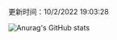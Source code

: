 
  更新时间：10/2/2022 19:03:28
	
  ![Anurag's GitHub stats](https://github-readme-stats.vercel.app/api?username=chendj89&theme=gruvbox&show_icons=true)